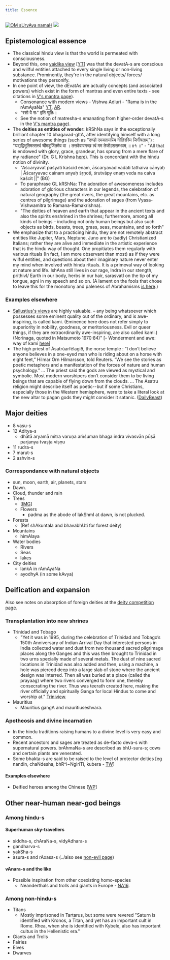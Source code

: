 ```yaml
---
title: Essence
---
```



[![OM sUryAya namaH](../../../../images/gods/sUrya.jpg)](http://www.youtube.com/watch?v=vBbSbCczYeM&feature=autoplay&list=PLADEA3B94C0129539&index=4&playnext=3)
[![](../../../../images/gods/sarasvatI.jpg)](http://www.youtube.com/watch?v=0GlkQWZAv7g)

## Epistemological essence

- The classical hindu view is that the world is permeated with consciousness.
- Beyond this, one [vaidika view](https://youtu.be/DUsZ_5A7-Ho?list=PLhPjckGlZ7rQFXvhumWnIctUgARdPYayL&t=228) \[[YT](https://youtu.be/DUsZ_5A7-Ho?list=PLhPjckGlZ7rQFXvhumWnIctUgARdPYayL&t=228)\] was that the devatA-s are conscious and willful entities attached to every single living or non-living substance. Prominently, they're in the natural objects/ forces/ motivations they personify.
- In one point of view, the dEvatAs are actually concepts (and associated powers) which exist in the form of mantras and even entire texts - see citations in [V's mantra page](https://vvasuki.github.io/saMskAra/kalpa/general/ArAdhanam/mantra-yantra/)).
  - Consonance with modern views - Vishwa Adluri - "Rama is in the rAmAyaNa" [YT](https://twitter.com/agnimaan/status/1047594919085264896), [AR](https://archive.org/details/hindu-sanskrit-lectures/20180929-0001-ThinkOlio+_+Time%2C+Desire+and+Action+-+Ramayana+and+The+Cosmic+Game.mp3).
  - "रसो वै सः" इति श्रुतिः।
  - See the notion of matresha-s emanating from higher-order devatA-s in the [V's mantra page](https://vvasuki.github.io/saMskAra/kalpa/general/ArAdhanam/mantra-yantra/)).
- The **deities as entities of wonder:** kRShNa says in the exceptionally brilliant chapter 10 bhagavad-gItA, after identifying himself with a long series of awesome things (such as "दण्डो दमयतामस्मि नीतिरस्मि जिगीषताम्") : "यद्यद्विभूतिमत्सत्त्वं श्रीमदूर्जितमेव वा । तत्तदेवावगच्छ त्वं मम तेजोंऽशसम्भवम् ॥ ४१ ॥" - "All that is endowed with glory, grace, grandeur, has sprung from a mere flare of my radiance" (Dr. G L Krishna [here](http://www.sandeepweb.com/the-bhagavad-gita-before-the-battle/)). This is concordant with the hindu notion of divinity.
    - "Āścaryavat paśyati kaścid enam, āścaryavad vadati tathaiva cānyaḥ | Āścaryavac cainam anyaḥ śṛṇoti, śrutvāpy enaṃ veda na caiva kaścit ||" (BG)
    - To paraphrase GL kRShNa: The adoration of awesomeness includes adoration of glorious characters in our legends, the celebration of natural geography (the great rivers, the great mountains, etc. as centres of pilgrimage) and the adoration of sages (from Vyasa-Vishwamitra to Ramana-Ramakrishna).
  - "The deities of heaven and earth that appear in the ancient texts and also the spirits enshrined in the shrines; furthermore, among all kinds of beings – including not only human beings but also such objects as birds, beasts, trees, grass, seas, mountains, and so forth"
- We emphasize that to a practicing hindu, they are not remotely abstract entities like Jupiter, Mars, Neptune, Juno are to (sadly) Christianized Italians; rather they are alive and immediate in the artistic experience that is the hindu way of thought. One propitiates them regularly with various rituals (In fact, I am more observant than most) as if they were wilful entities, and questions about their imaginary nature never enter my mind when involved with hindu rituals. It is a primeval way of looking at nature and life. IshAna still lives in our rage, Indra in our stength, prithivI/ Earth in our body, herbs in our hair, sarasvatI on the tip of my tongue, agni in my speech and so on. (A lament on the fools that chose to leave this for the monotony and paleness of Abrahamisms [is here](http://agnimaan.wordpress.com/2015/01/13/the-fools-that-converted/).)

### Examples elsewhere
- [Sallustius's views](../../../../paganology/mediterranian/philosophy/platonism/sallustius/) are highly valuable.
– any being whatsoever which possesses some eminent quality out of the ordinary, and is awe-inspiring, is called kami. (Eminence here does not refer simply to superiority in nobility, goodness, or meritoriousness. Evil or queer things, if they are extraordinarily awe-inspiring, are also called kami.) (Norinaga, quoted in Matsumoto 1970:84)" \[- Wonderment and awe: way of kami [here](http://refractory.unimelb.edu.au/2004/02/03/wonderment-and-awe-the-way-of-the-kami-lucy-wright/)\]
- The high priest of Ásatrúarfélagið, the norse temple : “I don’t believe anyone believes in a one-eyed man who is riding about on a horse with eight feet,” Hilmar Örn Hilmarsson, told Reuters. “We see the stories as poetic metaphors and a manifestation of the forces of nature and human psychology.” ... The priest said the gods are viewed as mystical and symbolic. Most modern worshipers don’t consider them to be living beings that are capable of flying down from the clouds. ... The Asatru religion might describe itself as poetic--but if some Christians, especially those in the Western hemisphere, were to take a literal look at the new altar to pagan gods they might consider it satanic. ([DailyBeast](http://www.thedailybeast.com/articles/2015/02/05/why-iceland-is-building-a-temple-to-its-pagan-gods.html))


## Major deities

- 8 vasu-s
- 12 Aditya-s
    - dhātā aryamā mitra varuṇa aṁśuman bhaga indra vivasvān pūṣā parjanya tvaṣṭa viṣṇu
- 11 rudra-s
- 7 marut-s
- 2 ashvin-s

### Correspondance with natural objects

- sun, moon, earth, air, planets, stars
- Dawn.
- Cloud, thunder and rain
- Trees
    - \[[IMG](https://imgur.com/p3G5RSo)\]
    - Flowers
        - padma as the abode of lakShmI at dawn, is not plucked.
- Forests
    - (Ref shAkuntala and bhavabhUti for forest deity)
- Mountains
    - himAlaya
- Water bodies
    - Rivers
    - Seas
    - lakes
- City deities
    - lankA in rAmAyaNa
    - ayodhyA (in some kAvya)

## Deification and expansion
Also see notes on absorption of foreign deities at the [deity competition page](../hierarchy/competition/).

### Transplantation into new shrines
- Trinidad and Tobago
    - "Yet it was in 1995, during the celebration of Trinidad and Tobago’s 150th Anniversary of Indian Arrival Day that interested persons in India collected water and dust from two thousand sacred pilgrimage places along the Ganges and this was then brought to Trinidad in two urns specially made of several metals. The dust of nine sacred locations in Trinidad was also added and then, using a machine, a hole was pierced deep into a large slab of stone where the ancient design was interred. Then all was buried at a place (called the prayaag) where two rivers converged to form one, thereby consecrating the river. Thus was teerath created here, making the river officially and spiritually Ganga for local Hindus to come and worship at." [Triniview](http://www.triniview.com/blog/?p=575).
- Mauritius
    - Mauritius gangA and mauritiuseshvara.

### Apotheosis and divine incarnation

- In the hindu traditions raising humans to a divine level is very easy and common.
- Recent ancestors and sages are treated as de-facto deva-s with supernatural powers. brAhmaNa-s are described as bhU-sura-s; cows and certain plants are venerated.
- Some bhakta-s are said to be raised to the level of protector deities \[eg nandin, chaNdesha, bhR^i~NgiriTi, kubera - [TW](https://twitter.com/blog_supplement/status/841857310012112896)\]

#### Examples elsewhere
- Deified heroes among the Chinese \[[WP](https://agnimaan.wordpress.com/2016/03/26/guan-yu-pagan-reverence-of-anything-awesome/?fb_action_ids=10153616560317989&fb_action_types=news.publishes&fb_source=og_snowlift_photo_robotext)\]

## Other near-human near-god beings
### Among hindu-s

#### Superhuman sky-travellers
- siddha-s, chAraNa-s, vidyAdhara-s
- gandharva-s
- yakSha-s
- asura-s and rAxasa-s (../also see [non-evil page](non-evil/))

#### vAnara-s and the like
- Possible inspiration from other coexisting homo-species
    - Neanderthals and trolls and giants in Europe - [NA16](https://cogniarchae.wordpress.com/2016/12/01/neanderthals-in-ancient-mythology/).

### Among non-hindu-s

- Titans
    - Mostly imprisoned in Tartarus, but some were revered "Saturn is identified with Kronos, a Titan, and yet has an important cult in Rome. Rhea, when she is identified with Kybele, also has important cultus in the Hellenistic era."
- Giants and Trolls
- Fairies
- Elves
- Dwarves

